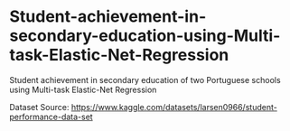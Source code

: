 # Student-achievement-in-secondary-education-using-Multi-task-Elastic-Net-Regression
Student achievement in secondary education of two Portuguese schools using Multi-task Elastic-Net Regression

Dataset Source:
https://www.kaggle.com/datasets/larsen0966/student-performance-data-set
